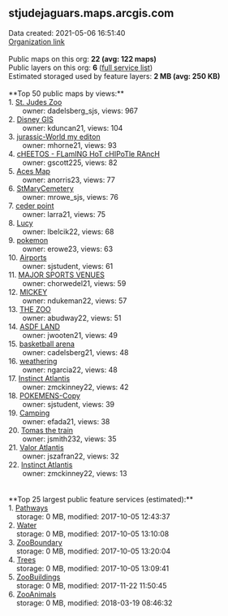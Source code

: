 <h2>stjudejaguars.maps.arcgis.com</h2> Data created: 2021-05-06 16:51:40 <br /><a target='new' href='https://stjudejaguars.maps.arcgis.com'>Organization link</a><br /><br />Public maps on this org: <b>22 (avg: 122 maps)</b><br />Public layers on this org: <b>6 </b>(<a target='new' href='https://services.arcgis.com/UTrcx8HXJ11ZGjFo/ArcGIS/rest/services'>full service list</a>)<br />Estimated storaged used by feature layers: <b>2 MB (avg: 250 KB)</b><br /><br />**Top 50 public maps by views:**<br />  1. <a target='new' href='https://www.arcgis.com/home/item.html?id=9353fa48a1774accab93cdecfb43fc1a'>St. Judes Zoo </a> <br />  &nbsp;&nbsp;&nbsp;&nbsp; &nbsp;&nbsp;owner: dadelsberg_sjs, views: 967<br />  2. <a target='new' href='https://www.arcgis.com/home/item.html?id=26354e9512684be59be78d1b917d2c3d'>Disney GIS</a> <br />  &nbsp;&nbsp;&nbsp;&nbsp; &nbsp;&nbsp;owner: kduncan21, views: 104<br />  3. <a target='new' href='https://www.arcgis.com/home/item.html?id=f0a85d2ced054c1ba7f3fb008d7efa51'>jurassic-World my editon</a> <br />  &nbsp;&nbsp;&nbsp;&nbsp; &nbsp;&nbsp;owner: mhorne21, views: 93<br />  4. <a target='new' href='https://www.arcgis.com/home/item.html?id=385bbac0b5784a9c8715e65348eca740'>cHEETOS - FLamING HoT cHIPoTle RAncH</a> <br />  &nbsp;&nbsp;&nbsp;&nbsp; &nbsp;&nbsp;owner: gscott225, views: 82<br />  5. <a target='new' href='https://www.arcgis.com/home/item.html?id=bd6642757ac64e5aaf2a09270ef7467b'>Aces Map</a> <br />  &nbsp;&nbsp;&nbsp;&nbsp; &nbsp;&nbsp;owner: anorris23, views: 77<br />  6. <a target='new' href='https://www.arcgis.com/home/item.html?id=5d0c6980eecd4491afe379d931ea7f73'>StMaryCemetery</a> <br />  &nbsp;&nbsp;&nbsp;&nbsp; &nbsp;&nbsp;owner: mrowe_sjs, views: 76<br />  7. <a target='new' href='https://www.arcgis.com/home/item.html?id=ae7aa52b8c724185b6cd5e07fd488d21'>ceder point</a> <br />  &nbsp;&nbsp;&nbsp;&nbsp; &nbsp;&nbsp;owner: larra21, views: 75<br />  8. <a target='new' href='https://www.arcgis.com/home/item.html?id=a5a17fd0d5034e61bb0596aae900ad46'>Lucy</a> <br />  &nbsp;&nbsp;&nbsp;&nbsp; &nbsp;&nbsp;owner: lbelcik22, views: 68<br />  9. <a target='new' href='https://www.arcgis.com/home/item.html?id=4b0c64710cae4e6f95371ae66eb1e9eb'>pokemon</a> <br />  &nbsp;&nbsp;&nbsp;&nbsp; &nbsp;&nbsp;owner: erowe23, views: 63<br />  10. <a target='new' href='https://www.arcgis.com/home/item.html?id=79a747c97af942818f701c35353e3b5c'>Airports</a> <br />  &nbsp;&nbsp;&nbsp;&nbsp; &nbsp;&nbsp;owner: sjstudent, views: 61<br />  11. <a target='new' href='https://www.arcgis.com/home/item.html?id=8441c3ce2e2f4c96b344e77f496ad9b5'>MAJOR SPORTS VENUES</a> <br />  &nbsp;&nbsp;&nbsp;&nbsp; &nbsp;&nbsp;owner: chorwedel21, views: 59<br />  12. <a target='new' href='https://www.arcgis.com/home/item.html?id=d9865fdf61b44a67a18ddf4608adb1de'>MICKEY</a> <br />  &nbsp;&nbsp;&nbsp;&nbsp; &nbsp;&nbsp;owner: ndukeman22, views: 57<br />  13. <a target='new' href='https://www.arcgis.com/home/item.html?id=d8f5dfb30a374df19ed1922de0b797f0'>THE ZOO</a> <br />  &nbsp;&nbsp;&nbsp;&nbsp; &nbsp;&nbsp;owner: abudway22, views: 51<br />  14. <a target='new' href='https://www.arcgis.com/home/item.html?id=d7fe5407562a4ede93201ee2bb1d50db'>ASDF LAND</a> <br />  &nbsp;&nbsp;&nbsp;&nbsp; &nbsp;&nbsp;owner: jwooten21, views: 49<br />  15. <a target='new' href='https://www.arcgis.com/home/item.html?id=20205a4187524be7855c8336c4a76a56'>basketball arena</a> <br />  &nbsp;&nbsp;&nbsp;&nbsp; &nbsp;&nbsp;owner: cadelsberg21, views: 48<br />  16. <a target='new' href='https://www.arcgis.com/home/item.html?id=d8975348f3674ca6b2a075f99b428af1'>weathering</a> <br />  &nbsp;&nbsp;&nbsp;&nbsp; &nbsp;&nbsp;owner: ngarcia22, views: 48<br />  17. <a target='new' href='https://www.arcgis.com/home/item.html?id=16149f52f1cd41cf8a7c45195ae93a22'>Instinct Atlantis</a> <br />  &nbsp;&nbsp;&nbsp;&nbsp; &nbsp;&nbsp;owner: zmckinney22, views: 42<br />  18. <a target='new' href='https://www.arcgis.com/home/item.html?id=6e39b118d71947b18b2e05c34f5fcad6'>POKEMENS-Copy</a> <br />  &nbsp;&nbsp;&nbsp;&nbsp; &nbsp;&nbsp;owner: sjstudent, views: 39<br />  19. <a target='new' href='https://www.arcgis.com/home/item.html?id=8ae52ab0699b4a6d9b19d038b46fd85c'>Camping</a> <br />  &nbsp;&nbsp;&nbsp;&nbsp; &nbsp;&nbsp;owner: efada21, views: 38<br />  20. <a target='new' href='https://www.arcgis.com/home/item.html?id=03cd17064b4b439782fd4cf43db6c8a8'>Tomas the train</a> <br />  &nbsp;&nbsp;&nbsp;&nbsp; &nbsp;&nbsp;owner: jsmith232, views: 35<br />  21. <a target='new' href='https://www.arcgis.com/home/item.html?id=03c0ce3615844ac4a3fab4d36cf3f002'>Valor  Atlantis</a> <br />  &nbsp;&nbsp;&nbsp;&nbsp; &nbsp;&nbsp;owner: jszafran22, views: 32<br />  22. <a target='new' href='https://www.arcgis.com/home/item.html?id=05f6e93c70ba45d69d6008ba71f42481'>Instinct Atlantis</a> <br />  &nbsp;&nbsp;&nbsp;&nbsp; &nbsp;&nbsp;owner: zmckinney22, views: 13<br /><br /><br />**Top 25 largest public feature services (estimated):**<br /> 1. <a target='new' href='https://www.arcgis.com/home/item.html?id=d46af58d4e45427f9c3af49189004686'>Pathways</a><br /> &nbsp;&nbsp;&nbsp;&nbsp;storage: 0 MB, modified: 2017-10-05 12:43:37<br /> 2. <a target='new' href='https://www.arcgis.com/home/item.html?id=534465ebbcfd44bcaed47d20ae8ed0fe'>Water</a><br /> &nbsp;&nbsp;&nbsp;&nbsp;storage: 0 MB, modified: 2017-10-05 13:10:08<br /> 3. <a target='new' href='https://www.arcgis.com/home/item.html?id=dac70ec57e4e4875874e99a28beae318'>ZooBoundary</a><br /> &nbsp;&nbsp;&nbsp;&nbsp;storage: 0 MB, modified: 2017-10-05 13:20:04<br /> 4. <a target='new' href='https://www.arcgis.com/home/item.html?id=17e11ce4a45c45c5bd8088354dc138cc'>Trees</a><br /> &nbsp;&nbsp;&nbsp;&nbsp;storage: 0 MB, modified: 2017-10-05 13:09:41<br /> 5. <a target='new' href='https://www.arcgis.com/home/item.html?id=fe048a278ec2465bb4c3207317923ce4'>ZooBuildings</a><br /> &nbsp;&nbsp;&nbsp;&nbsp;storage: 0 MB, modified: 2017-11-22 11:50:45<br /> 6. <a target='new' href='https://www.arcgis.com/home/item.html?id=47d526efd7e54d8b87636bdc41de39ac'>ZooAnimals</a><br /> &nbsp;&nbsp;&nbsp;&nbsp;storage: 0 MB, modified: 2018-03-19 08:46:32<br />